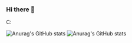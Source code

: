 ### Hi there 👋

<!--
**GuerreroVazquez/GuerreroVazquez** is a ✨ _special_ ✨ repository because its `README.md` (this file) appears on your GitHub profile.

Here are some ideas to get you started:

- 🔭 I’m currently working on ...
- 🌱 I’m currently learning ...
- 👯 I’m looking to collaborate on ...
- 🤔 I’m looking for help with ...
- 💬 Ask me about ...
- 📫 How to reach me: ...
- 😄 Pronouns: ...
- ⚡ Fun fact: ...
-->

C:


![Anurag's GitHub stats](https://github-readme-stats.vercel.app/api?username=GuerreroVazquez&show_icons=true&theme=transparent)
![Anurag's GitHub stats](https://github-readme-stats.vercel.app/api?username=Katthyren&show_icons=true&theme=transparent)


